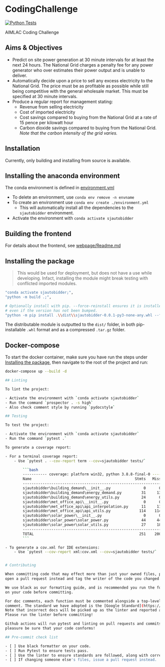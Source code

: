 # CodingChallenge

[![Python Tests](https://github.com/Agile-Snails/CodingChallenge/actions/workflows/main.yml/badge.svg?branch=main)](https://github.com/Agile-Snails/CodingChallenge/actions/workflows/main.yml)

AIMLAC Coding Challenge

## Aims & Objectives

- Predict on site power generation at 30 minute intervals for at least the next 24 hours. The National Grid charges a penalty fee for any power generator who over estimates their power output and is unable to deliver.
- Automatically decide upon a price to sell any excess electricity to the National Grid. The price must be as profitable as possible while still being competitive with the general wholesale market. This must be specified at 30 minute intervals.
- Produce a regular report for management stating:
	- Revenue from selling electricity
	- Cost of imported electricity
	- Cost savings compared to buying from the National Grid at a rate of 15 pence per kilowatt hour
	- Carbon dioxide savings compared to buying from the National Grid. *Note that the carbon intensity of the grid varies.*

## Installation

Currently, only building and installing from source is available.


## Installing the anaconda environment

The conda environment is defined in [environment.yml](./environment.yml)

- To delete an environment, use `conda env remove -n envname`
- To create an environment use `conda env create ./environment.yml`
	- This will automatically install all the dependencies to the `sjautobidder`
		environment.
- Activate the environment with `conda activate sjautobidder`


## Building the frontend

For details about the frontend, see [webpage/Readme.md](./webpage/Readme.md)

## Installing the package

> This would be used for deployment, but does not have a use while developing.
> Infact, installing the module might break testing with conflicted imported
> modules.

```bash
"conda activate sjautobidder;",
"python -m build .;",

# Optionally install with pip. --force-reinstall ensures it is installed
# even if the version has not been bumped.
"python -m pip install .\\dist\\sjautobidder-0.0.1-py3-none-any.whl --force-reinstall",
```

The distributable module is outputted to the `dist/` folder, in both
pip-installable `.whl` format and as a compressed `.tar.gz` folder.

## Docker-compose

To start the docker container, make sure you have run the steps under [Installing the package](##Installing-the-package), then navigate to the root of the project and run:

```bash
docker-compose up --build -d

## Linting

To lint the project:

- Activate the environment with `conda activate sjautobidder`
- Run the command `prospector . -s high`
- Also check comment style by running `pydocstyle`

## Testing

To test the project:

- Activate the environment with `conda activate sjautobidder`
- Run the command `pytest .`

To generate a coverage report:

- For a terminal coverage report:
	- Use `pytest . --cov-report term --cov=sjautobidder tests/`

		```bash
		----------- coverage: platform win32, python 3.8.8-final-0 -----------
		Name                                               Stmts   Miss  Cover
		----------------------------------------------------------------------
		sjautobidder\building_demand\__init__.py               0      0   100%
		sjautobidder\building_demand\energy_demand.py         31     13    58%
		sjautobidder\building_demand\energy_utils.py          24      0   100%
		sjautobidder\met_office_api\__init__.py                0      0   100%
		sjautobidder\met_office_api\api_interpolation.py      11     11     0%
		sjautobidder\met_office_api\api_utils.py             114    114     0%
		sjautobidder\solar_power\__init__.py                   0      0   100%
		sjautobidder\solar_power\solar_power.py               44     44     0%
		sjautobidder\solar_power\solar_utils.py               27     18    33%
		----------------------------------------------------------------------
		TOTAL                                                251    200    20%
		```

- To generate a cov.xml for IDE extensions:
	- Use `pytest --cov-report xml:cov.xml --cov=sjautobidder tests/`


# Contributing

When committing code that may effect more than just your owned files, please
open a pull request instead and tag the writer of the code you changed.

We use black as our formatting guide, and is recommended you run the formatter
on your code before committing.

For doc comments, each function must be commented alongside a top-level module
comment. The standard we have adopted is the [Google Standard](https://sphinxcontrib-napoleon.readthedocs.io/en/latest/example_google.html).
Note that incorrect docs will be picked up as the linter and reported as errors.
Please run the linter before committing!

Github actions will run pytest and linting on pull requests and commits, so
pleasure be sure that your code conforms!

## Pre-commit check list

- [ ] Use black formatter on your code.
- [ ] Run Pytest to ensure tests pass.
- [ ] Use the linter to ensure standards are followed, along with correct comments.
- [ ] If changing someone else's files, issue a pull request instead.

```